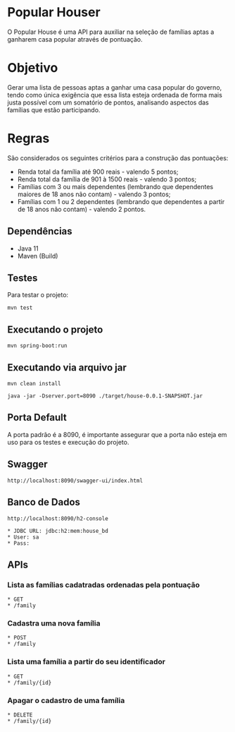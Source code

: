 # Popular Houser
O Popular House é uma API para auxiliar na seleção de famílias aptas a ganharem casa popular através de pontuação. 

# Objetivo
Gerar uma lista de pessoas aptas a ganhar uma casa popular do governo, tendo como única exigência que essa lista esteja ordenada de forma mais justa possível com um somatório de pontos, analisando aspectos das famílias que estão participando.

# Regras
São considerados os seguintes critérios para a construção das pontuações:
* Renda total da família até 900 reais - valendo 5 pontos;
* Renda total da família de 901 à 1500 reais - valendo 3 pontos;
* Famílias com 3 ou mais dependentes (lembrando que dependentes maiores de 18 anos não contam) - valendo 3 pontos;
* Famílias com 1 ou 2 dependentes (lembrando que dependentes a partir de 18 anos não contam) - valendo 2 pontos.

## Dependências
* Java 11
* Maven (Build)

## Testes
Para testar o projeto:
```
mvn test
```

## Executando o projeto
```
mvn spring-boot:run
```

## Executando via arquivo jar
```
mvn clean install 

java -jar -Dserver.port=8090 ./target/house-0.0.1-SNAPSHOT.jar 
```

## Porta Default
A porta padrão é a 8090, é importante assegurar que a porta não esteja em uso para os testes e execução do projeto.

## Swagger
```
http://localhost:8090/swagger-ui/index.html
```

## Banco de Dados
```
http://localhost:8090/h2-console

* JDBC URL: jdbc:h2:mem:house_bd
* User: sa
* Pass: 
```

## APIs

### Lista as famílias cadatradas ordenadas pela pontuação
```
* GET
* /family
```

### Cadastra uma nova família
```
* POST 
* /family
```

### Lista uma família a partir do seu identificador
```
* GET 
* /family/{id}
```

### Apagar o cadastro de uma família
```
* DELETE 
* /family/{id}
```



